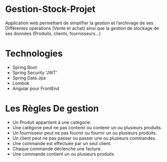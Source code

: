 # Gestion-Stock-Projet
Application web  permettant de simplifier la gestion et l’archivage de ses Différentes opérations (Vente et achat) ainsi que la gestion de stockage de ses données (Produits, clients, fournisseurs…)

# Technologies

* Spring Boot
* Spring Security 'JWT'
* Spring Data Jpa
* Lombok
* Angular pour FrontEnd



# Les Règles De gestion

*	Un Produit appartient à une catégorie. 
*	Une catégorie peut ne pas contenir ou contenir un ou plusieurs produits. 
*	Un fournisseur peut ne pas fournir ou fournir un ou plusieurs produits. 
*	Un client peut ne pas passer ou passer une ou plusieurs commandes. 
*	Une commande est effectuée par un seul client. 
*	 Chaque commande déclenche une facture. 
*	Une commande contient un ou plusieurs produits
